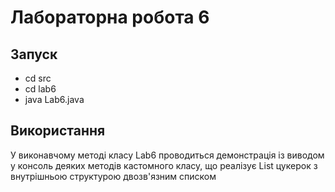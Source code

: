 # Лабораторна робота 6
## Запуск
- cd src
- cd lab6
- java Lab6.java

## Використання
У виконавчому методі класу Lab6 проводиться демонстрація із виводом у консоль деяких методів кастомного класу, що реалізує List цукерок з внутрішньою структурою двозв'язним списком



